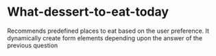 # What-dessert-to-eat-today
Recommends predefined places to eat based on the user preference. It dynamically create form elements depending upon the answer of the previous question

